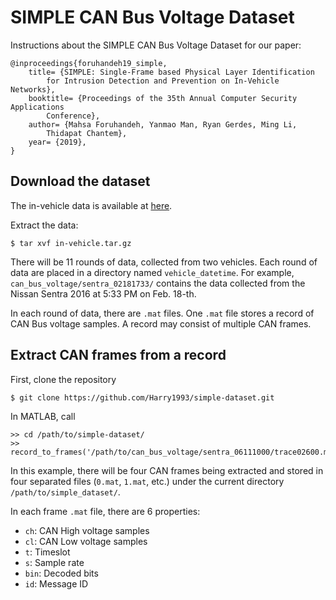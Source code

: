 # SIMPLE CAN Bus Voltage Dataset

Instructions about the SIMPLE CAN Bus Voltage Dataset for our paper:

```
@inproceedings{foruhandeh19_simple,
	title= {SIMPLE: Single-Frame based Physical Layer Identification
		for Intrusion Detection and Prevention on In-Vehicle Networks},
	booktitle= {Proceedings of the 35th Annual Computer Security Applications
		Conference},
	author= {Mahsa Foruhandeh, Yanmao Man, Ryan Gerdes, Ming Li,
		Thidapat Chantem},
	year= {2019},
}
```

## Download the dataset

<!---
The dataset is hosted on [Academic
Torrents](https://academictorrents.com/details/6144686c209ed81dd9622eaaac656e3ceb78f4df).
Or simply use the Magnet link:
```
magnet:?xt=urn:btih:6144686c209ed81dd9622eaaac656e3ceb78f4df&tr=http%3A%2F%2Facademictorrents.com%2Fannounce.php&tr=udp%3A%2F%2Ftracker.coppersurfer.tk%3A6969&tr=udp%3A%2F%2Ftracker.opentrackr.org%3A1337%2Fannounce&tr=udp%3A%2F%2Ftracker.leechers-paradise.org%3A6969
```
-->

The in-vehicle data is available at [here](http://www2.engr.arizona.edu/~yman/simple/dataset/in-vehicle.tar.gz).

Extract the data:
```
$ tar xvf in-vehicle.tar.gz
```

There will be 11 rounds of data, collected from two vehicles. Each round of
data are placed in a directory named `vehicle_datetime`.  For example,
`can_bus_voltage/sentra_02181733/` contains the data collected from the Nissan
Sentra 2016 at 5:33 PM on Feb. 18-th.

In each round of data, there are `.mat` files. One `.mat` file stores a
record of CAN Bus voltage samples. A record may consist of multiple CAN frames.

## Extract CAN frames from a record

First, clone the repository
```
$ git clone https://github.com/Harry1993/simple-dataset.git
```

In MATLAB, call
```
>> cd /path/to/simple-dataset/
>> record_to_frames('/path/to/can_bus_voltage/sentra_06111000/trace02600.mat');
```

In this example, there will be four CAN frames being extracted and stored in
four separated files (`0.mat`, `1.mat`, etc.) under the current directory
`/path/to/simple_dataset/`.

In each frame `.mat` file, there are 6 properties:
  * `ch`: CAN High voltage samples
  * `cl`: CAN Low voltage samples
  * `t`:  Timeslot
  * `s`: Sample rate
  * `bin`: Decoded bits
  * `id`: Message ID
